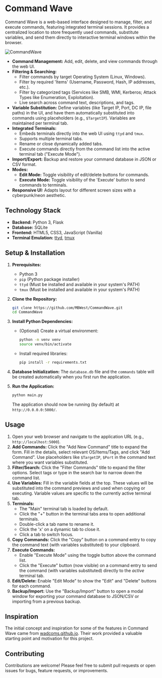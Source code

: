 # Command Wave

Command Wave is a web-based interface designed to manage, filter, and execute commands, featuring integrated terminal sessions. It provides a centralized location to store frequently used commands, substitute variables, and send them directly to interactive terminal windows within the browser.

![CommandWave](https://github.com/user-attachments/assets/493be333-0e69-4f0c-818d-78da95d5252a)

* **Command Management:** Add, edit, delete, and view commands through the web UI.
* **Filtering & Searching:**
    * Filter commands by target Operating System (Linux, Windows).
    * Filter by required 'Items' (Username, Password, Hash, IP addresses, etc.).
    * Filter by categorized tags (Services like SMB, WMI, Kerberos; Attack Types like Enumeration, Exploitation).
    * Live search across command text, descriptions, and tags.
* **Variable Substitution:** Define variables (like Target IP, Port, DC IP, file paths) in the UI, and have them automatically substituted into commands using placeholders (e.g., `$TargetIP`). Variables are maintained per terminal tab.
* **Integrated Terminals:**
    * Embeds terminals directly into the web UI using `ttyd` and `tmux`.
    * Supports multiple terminal tabs.
    * Rename or close dynamically added tabs.
    * Execute commands directly from the command list into the active terminal tab ("Execute Mode").
* **Import/Export:** Backup and restore your command database in JSON or CSV format.
* **Modes:**
    * **Edit Mode:** Toggle visibility of edit/delete buttons for commands.
    * **Execute Mode:** Toggle visibility of the 'Execute' button to send commands to terminals.
* **Responsive UI:** Adapts layout for different screen sizes with a cyberpunk/neon aesthetic.

## Technology Stack

* **Backend:** Python 3, Flask
* **Database:** SQLite
* **Frontend:** HTML5, CSS3, JavaScript (Vanilla)
* **Terminal Emulation:** [ttyd](https://github.com/tsl0922/ttyd), [tmux](https://github.com/tmux/tmux)

## Setup & Installation

1.  **Prerequisites:**
    * Python 3
    * `pip` (Python package installer)
    * `ttyd` (Must be installed and available in your system's PATH)
    * `tmux` (Must be installed and available in your system's PATH)

2.  **Clone the Repository:**
    ```bash
    git clone https://github.com/MBWest/CommandWave.git
    cd CommandWave
    ```

3.  **Install Python Dependencies:**
    * (Optional) Create a virtual environment:
        ```bash
        python -m venv venv
        source venv/bin/activate
        ```
    * Install required libraries:
        ```bash
        pip install -r requirements.txt
        ```

4.  **Database Initialization:** The `database.db` file and the `commands` table will be created automatically when you first run the application.

5.  **Run the Application:**
    ```bash
    python main.py
    ```
    The application should now be running (by default) at `http://0.0.0.0:5000/`.

## Usage

1.  Open your web browser and navigate to the application URL (e.g., `http://localhost:5000`).
2.  **Add Commands:** Click the "Add New Command" title to expand the form. Fill in the details, select relevant OS/Items/Tags, and click "Add Command". Use placeholders like `$TargetIP`, `$Port` in the command text where you want variables substituted.
3.  **Filter/Search:** Click the "Filter Commands" title to expand the filter options. Select tags or type in the search bar to narrow down the command list.
4.  **Use Variables:** Fill in the variable fields at the top. These values will be substituted into the command previews and used when copying or executing. Variable values are specific to the currently active terminal tab.
5.  **Terminals:**
    * The "Main" terminal tab is loaded by default.
    * Click the "+" button in the terminal tabs area to open additional terminals.
    * Double-click a tab name to rename it.
    * Click the 'x' on a dynamic tab to close it.
    * Click a tab to switch focus.
6.  **Copy Commands:** Click the "Copy" button on a command entry to copy the command text (with variables substituted) to your clipboard.
7.  **Execute Commands:**
    * Enable "Execute Mode" using the toggle button above the command list.
    * Click the "Execute" button (now visible) on a command entry to send the command (with variables substituted) directly to the *active* terminal tab.
8.  **Edit/Delete:** Enable "Edit Mode" to show the "Edit" and "Delete" buttons for each command.
9.  **Backup/Import:** Use the "Backup/Import" button to open a modal window for exporting your command database to JSON/CSV or importing from a previous backup.

## Inspiration

The initial concept and inspiration for some of the features in Command Wave came from [wadcoms.github.io](https://wadcoms.github.io/). Their work provided a valuable starting point and motivation for this project.

## Contributing

Contributions are welcome! Please feel free to submit pull requests or open issues for bugs, feature requests, or improvements.
